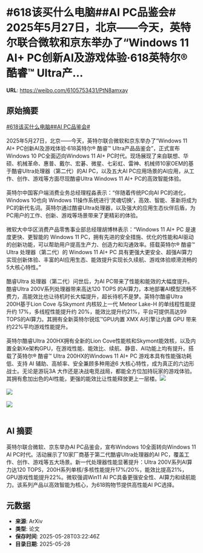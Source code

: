 # #618该买什么电脑##AI PC品鉴会# 2025年5月27日，北京——今天，英特尔联合微软和京东举办了“Windows 11 AI+ PC创新AI及游戏体验·618英特尔® 酷睿™ Ultra产...

**URL**: https://weibo.com/6105753431/PtN8amxay

## 原始摘要

<a href="https://m.weibo.cn/search?containerid=231522type%3D1%26t%3D10%26q%3D%23618%E8%AF%A5%E4%B9%B0%E4%BB%80%E4%B9%88%E7%94%B5%E8%84%91%23&amp;extparam=%23618%E8%AF%A5%E4%B9%B0%E4%BB%80%E4%B9%88%E7%94%B5%E8%84%91%23" data-hide=""><span class="surl-text">#618该买什么电脑#</span></a><a href="https://m.weibo.cn/search?containerid=231522type%3D1%26t%3D10%26q%3D%23AI+PC%E5%93%81%E9%89%B4%E4%BC%9A%23&amp;extparam=%23AI+PC%E5%93%81%E9%89%B4%E4%BC%9A%23" data-hide=""><span class="surl-text">#AI PC品鉴会#</span></a> <br><br>2025年5月27日，北京——今天，英特尔联合微软和京东举办了“Windows 11 AI+ PC创新AI及游戏体验·618英特尔® 酷睿™ Ultra产品品鉴会”，正式宣布Windows 10 PC全面迈向Windows 11 AI+ PC时代。现场展现了来自联想、华硕、机械革命、惠普、戴尔、宏碁、微星、七彩虹、雷神、机械师10家OEM的基于酷睿Ultra处理器（第二代）的AI PC，以及五大AI PC应用场景的AI应用，从工作、创作、游戏等方面尽现酷睿Ultra Windows 11 AI+ PC的高效智能体验。<br><br>英特尔中国客户端消费业务总经理程淼表示：“伴随着传统PC向AI PC的进化，Windows 10也向 Windows 11操作系统进行‘灵魂切换’，高效、智能、革新将成为PC的新代名词。英特尔通过酷睿Ultra处理器，以及强大的应用生态伙伴后盾，为PC用户的工作、创新、游戏等场景带来了更精彩的体验。<br><br>微软大中华区消费产品零售事业部总经理胡博林表示：“Windows 11 AI+ PC 是速度更快、更智能的 Windows 11 PC，拥有先进的安全措施、优化的性能和AI驱动的创新功能，可以帮助用户提高生产力、创造力和沟通效率。搭载英特尔® 酷睿™ Ultra 处理器（第二代）的 Windows 11 AI+ PC 具有更强大更安全、超强AI算力实现创新体验、丰富的AI应用生态、能效提升实现长久续航、游戏体验顺滑流畅的5大核心特性。”<br><br>酷睿Ultra 处理器（第二代）问世后，为AI PC带来了性能和能效的大幅度提升。酷睿Ultra 200V系列处理器带来高达120 TOPS 的AI算力，本地部署AI模型流畅不费力，高能效比也让待机时长大幅提升，超长待机不是梦。英特尔酷睿Ultra 200H基于Lion Cove 与Skymont 内核较上一代 Meteor Lake-H 的单线程性能提升约 17%，多线程性能提升约 20%，能效比提升约21%，平台可提供高达99 TOPS的AI算力。其拥有全新英特尔锐炫™GPU内置 XMX AI引擎让内置 GPU 带来约22%平均游戏性能提升。<br><br>英特尔酷睿Ultra 200HX拥有全新的Lion Cove性能核和Skymont能效核，以及内置全新Xe架构GPU，在游戏性能、能效比、续航、静音、AI功能上均有提升。搭载了英特尔® 酷睿™ Ultra 200HX的Windows 11 AI+ PC 游戏本具有性能强功耗低、支持 AI 辅助、高帧率、安全兼顾多种用途6 大核心特性，成为真正的六边形战士。无论是游玩3A 大作还是决战电竞战局，都能全方位加持玩家的游戏体验。其拥有愈加出色的AI性能，更强的能效比让性能释放更上一层楼。<img style="" src="https://tvax3.sinaimg.cn/large/006Fd7o3ly1i1uaog2kxuj318m0te4qp.jpg" referrerpolicy="no-referrer"><br><br><img style="" src="https://tvax3.sinaimg.cn/large/006Fd7o3ly1i1uaolvqs9j318i0te7wh.jpg" referrerpolicy="no-referrer"><br><br><img style="" src="https://tvax1.sinaimg.cn/large/006Fd7o3ly1i1uaorlwn3j318y0tuhdt.jpg" referrerpolicy="no-referrer"><br><br>

## AI 摘要

英特尔联合微软、京东举办AI PC品鉴会，宣布Windows 10全面转向Windows 11 AI PC时代。活动展示了10家厂商基于第二代酷睿Ultra处理器的AI PC，覆盖工作、创作、游戏等五大场景。新一代处理器性能显著提升：Ultra 200V系列AI算力达120 TOPS，200H系列单核/多核性能提升17%/20%，能效比提高21%，GPU游戏性能提升22%。微软强调Win11 AI PC具备更强安全性、AI算力和续航能力。该系列产品以高效智能为核心，为618购物节提供高性能AI PC选择。

## 元数据

- **来源**: ArXiv
- **类型**: 论文
- **保存时间**: 2025-05-28T03:22:46Z
- **目录日期**: 2025-05-28
